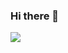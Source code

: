 ### Hi there 👋

<div>
  <img src="https://img.shields.io/badge/Java-ED8B00?style=for-the-badge&logo=java&logoColor=white" />
</div>
<!--
**anthonypulsone/anthonypulsone** is a ✨ _special_ ✨ repository because its `README.md` (this file) appears on your GitHub profile.

Here are some ideas to get you started:

- 🔭 I’m currently working on ...
- 🌱 I’m currently learning ...
- 👯 I’m looking to collaborate on ...
- 🤔 I’m looking for help with ...
- 💬 Ask me about ...
- 📫 How to reach me: ...
- 😄 Pronouns: ...
- ⚡ Fun fact: ...
-->
